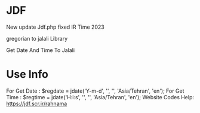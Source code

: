 # JDF
New update Jdf.php fixed IR Time 2023

gregorian to jalali Library

Get Date And Time To Jalali

# Use Info

For Get Date :
$regdate = jdate('Y-m-d', '', '', 'Asia/Tehran', 'en');
For Get Time :
$regtime = jdate('H:i:s', '', '', 'Asia/Tehran', 'en');
Website Codes Help:
https://jdf.scr.ir/rahnama
